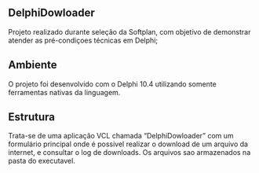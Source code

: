 ## DelphiDowloader

Projeto realizado durante seleção da Softplan, com objetivo de demonstrar atender as pré-condiçoes técnicas em Delphi;

## Ambiente

O projeto foi desenvolvido com o Delphi 10.4 utilizando somente ferramentas nativas da linguagem.

## Estrutura

Trata-se de uma aplicação VCL chamada “DelphiDowloader” com um formulário principal onde é possivel realizar o download de um arquivo da internet, e consultar o log de downloads. Os arquivos sao armazenados na pasta do executavel.
